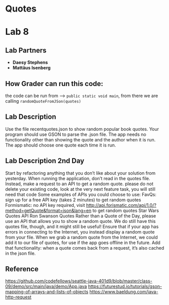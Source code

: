 # Quotes
# Lab 8 

## Lab Partners
- **Daesy Stephens**</br>
- **Mattäus Isenberg**

## How Grader can run this code: 
the code can be run from --> ```public static void main```, from there we are calling ```randomQuoteFromJSon(quotes)```

## Lab Description
Use the file recentquotes.json to show random popular book quotes. Your program should use GSON to parse the .json file. The app needs no functionality other than showing the quote and the author when it is run. The app should choose one quote each time it is run.

## Lab Description 2nd Day
Start by refactoring anything that you don’t like about your solution from yesterday.
When running the application, don’t read in the quotes file. Instead, make a request to an API to get a random quote.
please do not delete your existing code, look at the very next feature task, you will still need that code
Some examples of APIs you could choose to use:
FavQs: sign up for a free API key (takes 2 minutes) to get random quotes
Formismatic: no API key required, visit http://api.forismatic.com/api/1.0/?method=getQuote&format=json&lang=en to get random quotes
Star Wars Quotes API
Ron Swanson Quotes
Rather than a Quote of the Day, please use an API that allows you to show a random quote.
We do still have this quotes file, though, and it might still be useful! Ensure that if your app has errors in connecting to the Internet, you instead display a random quote from your file.
When we grab a random quote from the Internet, we could add it to our file of quotes, for use if the app goes offline in the future. Add that functionality: when a quote comes back from a request, it’s also cached in the json file.

## Reference
https://github.com/codefellows/seattle-java-401d9/blob/master/class-09/demo/src/main/java/demo/App.java
https://futurestud.io/tutorials/gson-mapping-of-arrays-and-lists-of-objects
https://www.baeldung.com/java-http-request